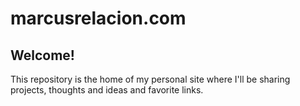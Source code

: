# marcusrelacion.com

## Welcome!
This repository is the home of my personal site where I'll be sharing projects, thoughts and ideas and favorite links.


